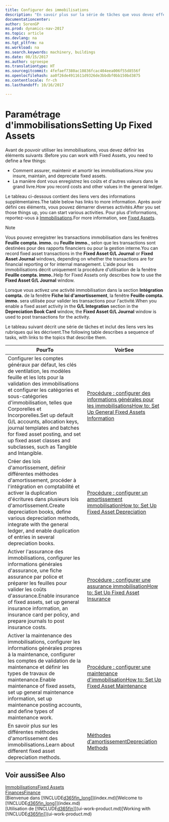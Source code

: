 ```yaml
---
title: Configurer des immobilisations
description: "En savoir plus sur la série de tâches que vous devez effectuer pour configurer les immobilisations, telles que les machines ou les bâtiments."
documentationcenter: 
author: SorenGP
ms.prod: dynamics-nav-2017
ms.topic: article
ms.devlang: na
ms.tgt_pltfrm: na
ms.workload: na
ms.search.keywords: machinery, buildings
ms.date: 08/15/2017
ms.author: sgroespe
ms.translationtype: HT
ms.sourcegitcommit: 4fefaef7380ac10836fcac404eea006f55d8556f
ms.openlocfilehash: aa0f26de4911611d9326de3bbdbf0bb150bd3875
ms.contentlocale: fr-ch
ms.lasthandoff: 10/16/2017

---
```

# <a name="setting-up-fixed-assets"></a><span data-ttu-id="489ac-103">Paramétrage d'immobilisations</span><span class="sxs-lookup"><span data-stu-id="489ac-103">Setting Up Fixed Assets</span></span>
<span data-ttu-id="489ac-104">Avant de pouvoir utiliser les immobilisations, vous devez définir les éléments suivants :</span><span class="sxs-lookup"><span data-stu-id="489ac-104">Before you can work with Fixed Assets, you need to define a few things:</span></span>  

* <span data-ttu-id="489ac-105">Comment assurer, maintenir et amortir les immobilisations.</span><span class="sxs-lookup"><span data-stu-id="489ac-105">How you insure, maintain, and depreciate fixed assets.</span></span>  
* <span data-ttu-id="489ac-106">La manière dont vous enregistrez les coûts et d'autres valeurs dans le grand livre.</span><span class="sxs-lookup"><span data-stu-id="489ac-106">How you record costs and other values in the general ledger.</span></span>  

<span data-ttu-id="489ac-107">Le tableau ci-dessous contient des liens vers des informations supplémentaires.</span><span class="sxs-lookup"><span data-stu-id="489ac-107">The table below has links to more information.</span></span> <span data-ttu-id="489ac-108">Après avoir défini ces éléments, vous pouvez démarrer diverses activités.</span><span class="sxs-lookup"><span data-stu-id="489ac-108">After you set those things up, you can start various activities.</span></span> <span data-ttu-id="489ac-109">Pour plus d'informations, reportez-vous à [Immobilisations](fa-manage.md).</span><span class="sxs-lookup"><span data-stu-id="489ac-109">For more information, see [Fixed Assets](fa-manage.md).</span></span>  

> [!NOTE]  
>   <span data-ttu-id="489ac-110">Vous pouvez enregistrer les transactions immobilisation dans les fenêtres **Feuille compta. immo.** ou **Feuille immo.**, selon que les transactions sont destinées pour des rapports financiers ou pour la gestion interne.</span><span class="sxs-lookup"><span data-stu-id="489ac-110">You can record fixed asset transactions in the **Fixed Asset G/L Journal** or **Fixed Asset Journal** windows, depending on whether the transactions are for financial reporting or for internal management.</span></span> <span data-ttu-id="489ac-111">L'aide pour les immobilisations décrit uniquement la procédure d'utilisation de la fenêtre **Feuille compta. immo.**.</span><span class="sxs-lookup"><span data-stu-id="489ac-111">Help for Fixed Assets only describes how to use the **Fixed Asset G/L Journal** window.</span></span>  

<span data-ttu-id="489ac-112">Lorsque vous activez une activité immobilisation dans la section **Intégration compta.** de la fenêtre **Fiche loi d'amortissement**, la fenêtre **Feuille compta. immo.** sera utilisée pour valider les transactions pour l'activité.</span><span class="sxs-lookup"><span data-stu-id="489ac-112">When you enable a fixed asset activity in the **G/L Integration** section in the **Depreciation Book Card** window, the **Fixed Asset G/L Journal** window is used to post transactions for the activity.</span></span>

<span data-ttu-id="489ac-113">Le tableau suivant décrit une série de tâches et inclut des liens vers les rubriques qui les décrivent.</span><span class="sxs-lookup"><span data-stu-id="489ac-113">The following table describes a sequence of tasks, with links to the topics that describe them.</span></span>  

| <span data-ttu-id="489ac-114">Pour</span><span class="sxs-lookup"><span data-stu-id="489ac-114">To</span></span> | <span data-ttu-id="489ac-115">Voir</span><span class="sxs-lookup"><span data-stu-id="489ac-115">See</span></span> |
| --- | --- |
| <span data-ttu-id="489ac-116">Configurer les comptes généraux par défaut, les clés de ventilation, les modèles feuille et les lots pour la validation des immobilisations et configurer les catégories et sous-catégories d'immobilisation, telles que Corporelles et Incorporelles.</span><span class="sxs-lookup"><span data-stu-id="489ac-116">Set up default G/L accounts, allocation keys, journal templates and batches for fixed asset posting, and set up fixed asset classes and subclasses, such as Tangible and Intangible.</span></span> |[<span data-ttu-id="489ac-117">Procédure : configurer des informations générales pour les immobilisations</span><span class="sxs-lookup"><span data-stu-id="489ac-117">How to: Set Up General Fixed Assets Information</span></span>](fa-how-setup-general.md) |
| <span data-ttu-id="489ac-118">Créer des lois d'amortissement, définir différentes méthodes d'amortissement, procéder à l'intégration en comptabilité et activer la duplication d'écritures dans plusieurs lois d'amortissement.</span><span class="sxs-lookup"><span data-stu-id="489ac-118">Create depreciation books, define various depreciation methods, integrate with the general ledger, and enable duplication of entries in several depreciation books.</span></span> |[<span data-ttu-id="489ac-119">Procédure : configurer un amortissement immobilisation</span><span class="sxs-lookup"><span data-stu-id="489ac-119">How to: Set Up Fixed Asset Depreciation</span></span>](fa-how-setup-depreciation.md) |
| <span data-ttu-id="489ac-120">Activer l'assurance des immobilisations, configurer les informations générales d'assurance, une fiche assurance par police et préparer les feuilles pour valider les coûts d'assurance.</span><span class="sxs-lookup"><span data-stu-id="489ac-120">Enable insurance of fixed assets, set up general insurance information, an insurance card per policy, and prepare journals to post insurance costs.</span></span> |[<span data-ttu-id="489ac-121">Procédure : configurer une assurance immobilisation</span><span class="sxs-lookup"><span data-stu-id="489ac-121">How to: Set Up Fixed Asset Insurance</span></span>](fa-how-setup-insurance.md) |
| <span data-ttu-id="489ac-122">Activer la maintenance des immobilisations, configurer les informations générales propres à la maintenance, configurer les comptes de validation de la maintenance et définir les types de travaux de maintenance.</span><span class="sxs-lookup"><span data-stu-id="489ac-122">Enable maintenance of fixed assets, set up general maintenance information, set up maintenance posting accounts, and define types of maintenance work.</span></span> |[<span data-ttu-id="489ac-123">Procédure : configurer une maintenance d'immobilisation</span><span class="sxs-lookup"><span data-stu-id="489ac-123">How to: Set Up Fixed Asset Maintenance</span></span>](fa-how-setup-maintenance.md) |
| <span data-ttu-id="489ac-124">En savoir plus sur les différentes méthodes d'amortissement des immobilisations.</span><span class="sxs-lookup"><span data-stu-id="489ac-124">Learn about different fixed asset depreciation methods.</span></span> |[<span data-ttu-id="489ac-125">Méthodes d'amortissement</span><span class="sxs-lookup"><span data-stu-id="489ac-125">Depreciation Methods</span></span>](fa-depreciation-methods.md) |

## <a name="see-also"></a><span data-ttu-id="489ac-126">Voir aussi</span><span class="sxs-lookup"><span data-stu-id="489ac-126">See Also</span></span>
[<span data-ttu-id="489ac-127">Immobilisations</span><span class="sxs-lookup"><span data-stu-id="489ac-127">Fixed Assets</span></span>](fa-manage.md)  
[<span data-ttu-id="489ac-128">Finances</span><span class="sxs-lookup"><span data-stu-id="489ac-128">Finance</span></span>](finance.md)  
<span data-ttu-id="489ac-129">[Bienvenue dans [!INCLUDE[d365fin_long](includes/d365fin_long_md.md)]](index.md)</span><span class="sxs-lookup"><span data-stu-id="489ac-129">[Welcome to [!INCLUDE[d365fin_long](includes/d365fin_long_md.md)]](index.md)</span></span>  
<span data-ttu-id="489ac-130">[Utilisation de [!INCLUDE[d365fin](includes/d365fin_md.md)]](ui-work-product.md)</span><span class="sxs-lookup"><span data-stu-id="489ac-130">[Working with [!INCLUDE[d365fin](includes/d365fin_md.md)]](ui-work-product.md)</span></span>


